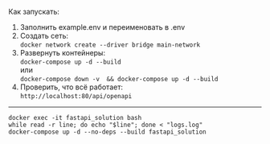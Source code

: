 Как запускать:  
1. Заполнить example.env и переименовать в .env
2. Создать сеть:  
`docker network create --driver bridge main-network`
3. Развернуть контейнеры:  
`docker-compose up -d --build`  
или  
`docker-compose down -v 
&& docker-compose up -d --build`
4. Проверить, что всё работает:  
`http://localhost:80/api/openapi`
_____
`docker exec -it fastapi_solution bash`  
`while read -r line; do echo "$line"; done < "logs.log"`  
`docker-compose up -d --no-deps --build fastapi_solution`  